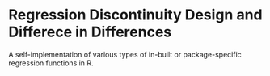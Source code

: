# Regression Discontinuity Design and Differece in Differences
A self-implementation of various types of in-built or package-specific regression functions in R.

